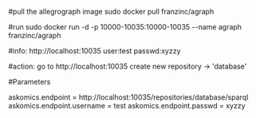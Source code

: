 #pull the allegrograph image
sudo docker pull franzinc/agraph

#run
sudo docker run -d -p 10000-10035:10000-10035 --name agraph franzinc/agraph

#info:
http://localhost:10035
user:test
passwd:xyzzy

#action:
go to http://localhost:10035
create new repository -> 'database'

#Parameters

askomics.endpoint = http://localhost:10035/repositories/database/sparql
askomics.endpoint.username = test
askomics.endpoint.passwd = xyzzy

